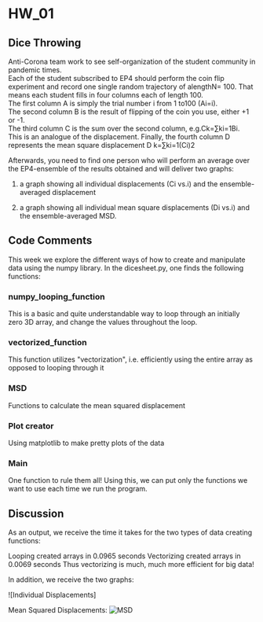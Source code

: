 # HW_01

## Dice Throwing

Anti-Corona team work to see self-organization of the student community in pandemic times.  
Each of the student subscribed to EP4 should perform the  coin  flip  experiment  and  record  one  single  random  trajectory  of  alengthN= 100.
That means each student fills in four columns each of length  100.  
The  first  column A is  simply  the  trial  number i from  1  to100 (Ai=i).  
The second column B is the result of flipping of the coin you use, either +1 or -1.  
The third column C is the sum over the second column,  e.g.Ck=∑ki=1Bi.   
This  is  an  analogue  of  the  displacement. Finally,  the  fourth  column D represents  the  mean  square  displacement D k=∑ki=1(Ci)2



Afterwards,  you  need  to  find  one  person  who  will perform  an  average  over  the  EP4-ensemble  of  the  results  obtained  and will deliver two graphs:

1. a graph showing all individual displacements (Ci vs.i) and the ensemble-averaged displacement


2.  a graph showing all individual mean square displacements (Di vs.i) and the ensemble-averaged MSD.




## Code Comments
This week we explore the different ways of how to create and manipulate data using the numpy library.
In the dicesheet.py, one finds the following functions:

### numpy_looping_function

This is a basic and quite understandable way to loop through an initially zero 3D array, and change the values
throughout the loop.

### vectorized_function
This function utilizes "vectorization", i.e. efficiently using the entire array as opposed to looping through it

### MSD
Functions to calculate the mean squared displacement

### Plot creator
Using matplotlib to make pretty plots of the data

### Main
One function to rule them all!
Using this, we can put only the functions we want to use each time we run the program.

## Discussion
As an output, we receive the time it takes for the two types of data creating functions:

Looping created arrays in 0.0965 seconds
Vectorizing created arrays in 0.0069 seconds
Thus vectorizing is much, much more efficient for big data!

In addition, we receive the two graphs:

![Individual Displacements]

Mean Squared Displacements:
![MSD][ID]

[ID]:https://github.com/fusionby2030/Numerical_Methods/edit/master/EP4/HW_01/results/IndividualDisplacements.png "Individual Displacements"
